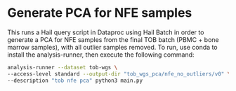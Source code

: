 # Generate PCA for NFE samples

This runs a Hail query script in Dataproc using Hail Batch in order to generate a PCA for NFE samples from the final TOB batch (PBMC + bone marrow samples), with all outlier samples removed. To run, use conda to install the analysis-runner, then execute the following command:

```sh
analysis-runner --dataset tob-wgs \
--access-level standard --output-dir "tob_wgs_pca/nfe_no_outliers/v0" \
--description "tob nfe pca" python3 main.py
```
